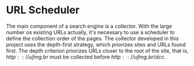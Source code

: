 # URL Scheduler

The main component of a search engine is a collector. With the large number os existing URLs actually, it's necessary to use a scheduler to define the collection order of the pages.
The collector developed in this project uses the depth-first strategy, which priorizes sites and URLs found first. The depth criterion priorizes URLs closer to the root of the site, that is, $http:://ufmg.br$ must be collected before $http:://ufmg.br/dcc$.
